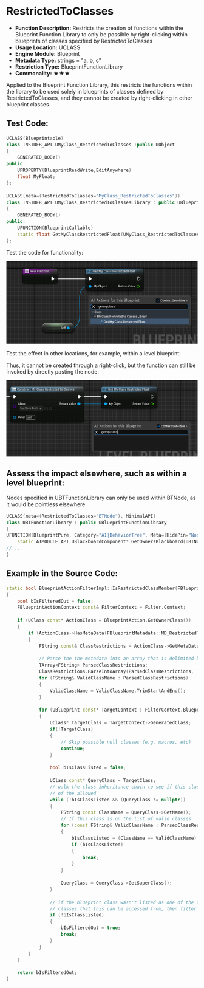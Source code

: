 # RestrictedToClasses

- **Function Description:** Restricts the creation of functions within the Blueprint Function Library to only be possible by right-clicking within blueprints of classes specified by RestrictedToClasses
- **Usage Location:** UCLASS
- **Engine Module:** Blueprint
- **Metadata Type:** strings = "a, b, c"
- **Restriction Type:** BlueprintFunctionLibrary
- **Commonality:** ★★★

Applied to the Blueprint Function Library, this restricts the functions within the library to be used solely in blueprints of classes defined by RestrictedToClasses, and they cannot be created by right-clicking in other blueprint classes.

## Test Code:

```cpp
UCLASS(Blueprintable)
class INSIDER_API UMyClass_RestrictedToClasses :public UObject
{
	GENERATED_BODY()
public:
	UPROPERTY(BlueprintReadWrite,EditAnywhere)
	float MyFloat;
};

UCLASS(meta=(RestrictedToClasses="MyClass_RestrictedToClasses"))
class INSIDER_API UMyClass_RestrictedToClassesLibrary : public UBlueprintFunctionLibrary
{
	GENERATED_BODY()
public:
	UFUNCTION(BlueprintCallable)
	static float GetMyClassRestrictedFloat(UMyClass_RestrictedToClasses* myObject) {return myObject->MyFloat;}
};
```

Test the code for functionality:

![Untitled](Untitled.png)

Test the effect in other locations, for example, within a level blueprint:

Thus, it cannot be created through a right-click, but the function can still be invoked by directly pasting the node.

![Untitled](Untitled%201.png)

## Assess the impact elsewhere, such as within a level blueprint:

Nodes specified in UBTFunctionLibrary can only be used within BTNode, as it would be pointless elsewhere.

```cpp
UCLASS(meta=(RestrictedToClasses="BTNode"), MinimalAPI)
class UBTFunctionLibrary : public UBlueprintFunctionLibrary
{
UFUNCTION(BlueprintPure, Category="AI|BehaviorTree", Meta=(HidePin="NodeOwner", DefaultToSelf="NodeOwner"))
	static AIMODULE_API UBlackboardComponent* GetOwnersBlackboard(UBTNode* NodeOwner);
//....
}
```

## Example in the Source Code:

```cpp
static bool BlueprintActionFilterImpl::IsRestrictedClassMember(FBlueprintActionFilter const& Filter, FBlueprintActionInfo& BlueprintAction)
{
	bool bIsFilteredOut = false;
	FBlueprintActionContext const& FilterContext = Filter.Context;

	if (UClass const* ActionClass = BlueprintAction.GetOwnerClass())
	{
		if (ActionClass->HasMetaData(FBlueprintMetadata::MD_RestrictedToClasses))
		{
			FString const& ClassRestrictions = ActionClass->GetMetaData(FBlueprintMetadata::MD_RestrictedToClasses);

			// Parse the the metadata into an array that is delimited by ',' and trim whitespace
			TArray<FString> ParsedClassRestrictions;
			ClassRestrictions.ParseIntoArray(ParsedClassRestrictions, TEXT(","));
			for (FString& ValidClassName : ParsedClassRestrictions)
			{
				ValidClassName = ValidClassName.TrimStartAndEnd();
			}

			for (UBlueprint const* TargetContext : FilterContext.Blueprints)
			{
				UClass* TargetClass = TargetContext->GeneratedClass;
				if(!TargetClass)
				{
					// Skip possible null classes (e.g. macros, etc)
					continue;
				}

				bool bIsClassListed = false;

				UClass const* QueryClass = TargetClass;
				// walk the class inheritance chain to see if this class is one
				// of the allowed
				while (!bIsClassListed && (QueryClass != nullptr))
				{
					FString const ClassName = QueryClass->GetName();
					// If this class is on the list of valid classes
					for (const FString& ValidClassName : ParsedClassRestrictions)
					{
						bIsClassListed = (ClassName == ValidClassName);
						if (bIsClassListed)
						{
							break;
						}
					}

					QueryClass = QueryClass->GetSuperClass();
				}

				// if the blueprint class wasn't listed as one of the few
				// classes that this can be accessed from, then filter it out
				if (!bIsClassListed)
				{
					bIsFilteredOut = true;
					break;
				}
			}
		}
	}

	return bIsFilteredOut;
}
```